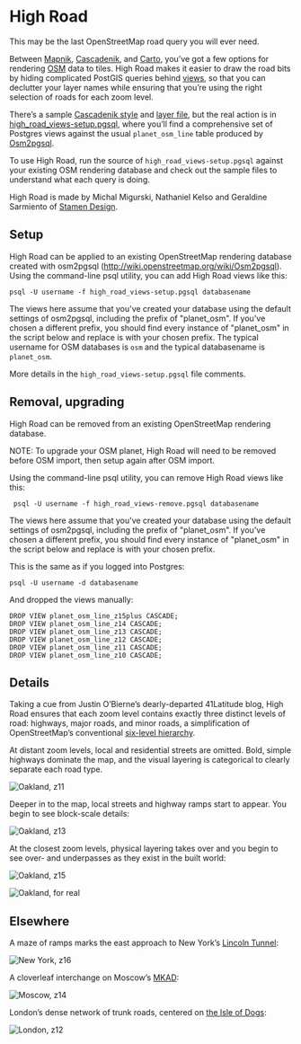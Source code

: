 High Road
=========

This may be the last OpenStreetMap road query you will ever need.

Between [Mapnik](http://mapnik.org), [Cascadenik](https://github.com/mapnik/Cascadenik/wiki),
and [Carto](http://developmentseed.org/blog/2011/feb/09/introducing-carto-css-map-styling-language/),
you’ve got a few options for rendering [OSM](http://openstreetmap.org) data to tiles.
High Road makes it easier to draw the road bits by hiding complicated PostGIS queries
behind [views](http://www.postgresql.org/docs/8.3/interactive/tutorial-views.html),
so that you can declutter your layer names while ensuring that you’re using the right
selection of roads for each zoom level.

There’s a sample [Cascadenik style](https://github.com/migurski/HighRoad/blob/master/stylesheet.mss)
and [layer file](https://github.com/migurski/HighRoad/blob/master/style.mml), but the real
action is in [high_road_views-setup.pgsql](https://github.com/migurski/HighRoad/blob/master/high_road_views-setup.pgsql),
where you’ll find a comprehensive set of Postgres views against the usual `planet_osm_line`
table produced by [Osm2pgsql](http://wiki.openstreetmap.org/wiki/Osm2pgsql).

To use High Road, run the source of `high_road_views-setup.pgsql` against your existing OSM rendering
database and check out the sample files to understand what each query is doing. 

High Road is made by Michal Migurski, Nathaniel Kelso and Geraldine Sarmiento
of [Stamen Design](http://stamen.com).

Setup
-----

High Road can be applied to an existing OpenStreetMap rendering database
created with osm2pgsql (http://wiki.openstreetmap.org/wiki/Osm2pgsql). Using
the command-line psql utility, you can add High Road views like this:
 
    psql -U username -f high_road_views-setup.pgsql databasename

The views here assume that you've created your database using the default
settings of osm2pgsql, including the prefix of "planet_osm". If you've chosen
a different prefix, you should find every instance of "planet_osm" in the
script below and replace is with your chosen prefix. The typical username 
for OSM databases is `osm` and the typical databasename is `planet_osm`.

More details in the `high_road_views-setup.pgsql` file comments.


Removal, upgrading
------------------

High Road can be removed from an existing OpenStreetMap rendering database. 

NOTE: To upgrade your OSM planet, High Road will need to be removed before OSM import, then setup again after OSM import.

Using the command-line psql utility, you can remove High Road views like this:
 
     psql -U username -f high_road_views-remove.pgsql databasename
 
The views here assume that you've created your database using the default
settings of osm2pgsql, including the prefix of "planet_osm". If you've chosen
a different prefix, you should find every instance of "planet_osm" in the
script below and replace is with your chosen prefix.

This is the same as if you logged into Postgres:

    psql -U username -d databasename
    
And dropped the views manually:

    DROP VIEW planet_osm_line_z15plus CASCADE;
    DROP VIEW planet_osm_line_z14 CASCADE;
    DROP VIEW planet_osm_line_z13 CASCADE;
    DROP VIEW planet_osm_line_z12 CASCADE;
    DROP VIEW planet_osm_line_z11 CASCADE;
    DROP VIEW planet_osm_line_z10 CASCADE;


Details
-------

Taking a cue from Justin O’Bierne’s dearly-departed 41Latitude blog, High Road ensures
that each zoom level contains exactly three distinct levels of road: highways, major
roads, and minor roads, a simplification of OpenStreetMap’s conventional
[six-level hierarchy](http://wiki.openstreetmap.org/wiki/Map_Features#Highway).

At distant zoom levels, local and residential streets are omitted. Bold, simple
highways dominate the map, and the visual layering is categorical to clearly
separate each road type.

![Oakland, z11](https://github.com/migurski/HighRoad/raw/master/renders/sanfrancisco-11.jpg)

Deeper in to the map, local streets and highway ramps start to appear. You begin
to see block-scale details:

![Oakland, z13](https://github.com/migurski/HighRoad/raw/master/renders/sanfrancisco-13.jpg)

At the closest zoom levels, physical layering takes over and you begin to see over-
and underpasses as they exist in the built world:

![Oakland, z15](https://github.com/migurski/HighRoad/raw/master/renders/sanfrancisco-15.jpg)

![Oakland, for real](https://github.com/migurski/HighRoad/raw/master/renders/oakland.jpg)

Elsewhere
---------

A maze of ramps marks the east approach to New York’s
[Lincoln Tunnel](http://maps.google.com/maps?q=new+york+lincoln+tunnel&hl=en&ll=40.757408,-73.996997&spn=0.004575,0.011169&sll=37.0625,-95.677068&sspn=39.099308,58.007813&vpsrc=6&t=h&z=17):

![New York, z16](https://github.com/migurski/HighRoad/raw/master/renders/newyork-16.jpg)

A cloverleaf interchange on Moscow’s
[MKAD](http://en.wikipedia.org/wiki/Moscow_Ring_Road):

![Moscow, z14](https://github.com/migurski/HighRoad/raw/master/renders/moscow-14.jpg)

London’s dense network of trunk roads, centered on
[the Isle of Dogs](http://www.openstreetmap.org/?lat=51.5058&lon=-0.0111&zoom=12&layers=M):

![London, z12](https://github.com/migurski/HighRoad/raw/master/renders/london-12.jpg)
